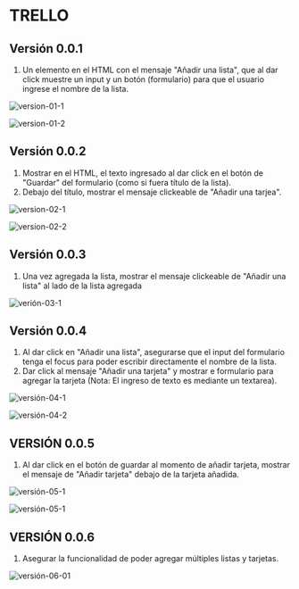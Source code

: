 TRELLO
======

## Versión 0.0.1

1. Un elemento en el HTML con el mensaje "Añadir una lista", que al dar click muestre un input y un botón (formulario) para que el usuario ingrese el nombre de la lista.

![version-01-1](http://3.1m.yt/8z2zoAK.png)

![version-01-2](http://4.1m.yt/sMk7fDn.png)

##  Versión 0.0.2

1. Mostrar en el HTML, el texto ingresado al dar click en el botón de "Guardar" del formulario (como si fuera título de la lista).
2.  Debajo del título, mostrar el mensaje clickeable de "Añadir una tarjea".

![version-02-1](http://2.1m.yt/cfaysND.png)

![version-02-2](http://1.1m.yt/bNbucw1.png)

## Versión 0.0.3

1. Una vez agregada la lista, mostrar el mensaje clickeable de "Añadir una lista" al lado de la lista agregada

![verión-03-1](http://4.1m.yt/D0onsNy.png)

## Versión 0.0.4 

1.  Al dar click en "Añadir una lista", asegurarse que el input del formulario tenga el focus para poder escribir directamente el nombre de la lista.
2.  Dar click al mensaje "Añadir una tarjeta" y mostrar e formulario para agregar la tarjeta (Nota: El ingreso de texto es mediante un textarea).

![versión-04-1](http://1.1m.yt/a6sS7KZ.png)

![versión-04-2](http://3.1m.yt/E5u0T3b.png)

## VERSIÓN 0.0.5

1. Al dar click en el botón de guardar al momento de añadir tarjeta, mostrar el mensaje de "Añadir tarjeta" debajo de la tarjeta añadida.

![versión-05-1](http://4.1m.yt/5MjO9GN.png)

![versión-05-1](http://2.1m.yt/CMRMkge.png)

## VERSIÓN 0.0.6

1. Asegurar la funcionalidad de poder agregar múltiples listas y tarjetas.

![versión-06-01](http://1.1m.yt/xh0Wavq.png)

